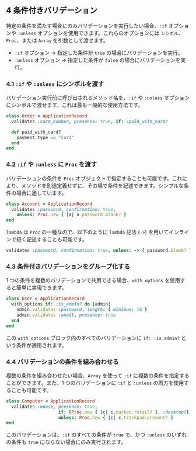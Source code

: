 ## 4 条件付きバリデーション

特定の条件を満たす場合にのみバリデーションを実行したい場合、`:if` オプションや `:unless` オプションを使用できます。これらのオプションには `シンボル`、`Proc`、または `Array` を引数として渡せます。

- `:if` オプション → 指定した条件が `true` の場合にバリデーションを実行。
- `:unless` オプション → 指定した条件が `false` の場合にバリデーションを実行。

### 4.1 `:if` や `:unless` にシンボルを渡す

バリデーション実行前に呼び出されるメソッド名を、`:if` や `:unless` オプションにシンボルで渡せます。これは最も一般的な使用方法です。

```ruby
class Order < ApplicationRecord
  validates :card_number, presence: true, if: :paid_with_card?

  def paid_with_card?
    payment_type == "card"
  end
end
```

### 4.2 `:if` や `:unless` に `Proc` を渡す

バリデーションの条件を `Proc` オブジェクトで指定することも可能です。これにより、メソッドを別途定義せずに、その場で条件を記述できます。シンプルな条件の場合に適しています。

```ruby
class Account < ApplicationRecord
  validates :password, confirmation: true,
    unless: Proc.new { |a| a.password.blank? }
end
```

`lambda` は `Proc` の一種なので、以下のように `lambda` 記法 (`->`) を用いてインラインで短く記述することも可能です。

```ruby
validates :password, confirmation: true, unless: -> { password.blank? }
```

### 4.3 条件付きバリデーションをグループ化する

1 つの条件を複数のバリデーションで共用できる場合、`with_options` を使用すると簡単に実現できます。

```ruby
class User < ApplicationRecord
  with_options if: :is_admin? do |admin|
    admin.validates :password, length: { minimum: 10 }
    admin.validates :email, presence: true
  end
end
```

この `with_options` ブロック内のすべてのバリデーションに `if: :is_admin?` という条件が適用されます。

### 4.4 バリデーションの条件を組み合わせる

複数の条件を組み合わせたい場合、`Array` を使って `:if` に複数の条件を指定することができます。また、1 つのバリデーションに `:if` と `:unless` の両方を使用することも可能です。

```ruby
class Computer < ApplicationRecord
  validates :mouse, presence: true,
                    if: [Proc.new { |c| c.market.retail? }, :desktop?],
                    unless: Proc.new { |c| c.trackpad.present? }
end
```

このバリデーションは、`:if` のすべての条件が `true` で、かつ `:unless` のいずれの条件も `true` にならない場合にのみ実行されます。


